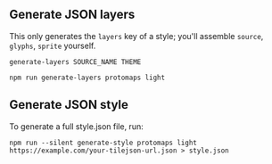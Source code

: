 ## Generate JSON layers

This only generates the `layers` key of a style; you'll assemble `source`, `glyphs`, `sprite` yourself.

`generate-layers SOURCE_NAME THEME`

```
npm run generate-layers protomaps light
```

## Generate JSON style

To generate a full style.json file, run:

```
npm run --silent generate-style protomaps light https://example.com/your-tilejson-url.json > style.json
```